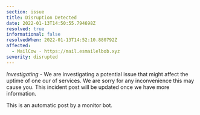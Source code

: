 ```yaml
---
section: issue
title: Disruption Detected
date: 2022-01-13T14:50:55.794698Z
resolved: true
informational: false
resolvedWhen: 2022-01-13T14:52:10.880792Z
affected:
  - MailCow - https://mail.esmailelbob.xyz
severity: disrupted
---
```

*Investigating* - We are investigating a potential issue that might affect the uptime of one our of services. We are sorry for any inconvenience this may cause you. This incident post will be updated once we have more information.

This is an automatic post by a monitor bot.
        